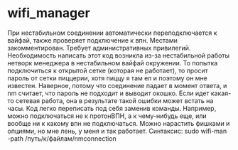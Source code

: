 # wifi_manager
При нестабильном соединении автоматически переподключается к вайфай, также проверяет подключение к впн. Местами закомментирован. Требует административных привилегий. Необходимость написать этот код возникла из-за нестабильной работы нетворк менеджера в нестабильном вайфай окружении. То попытка подключиться к открытой сетке (которая не работает), то просит пароль от сетки пиццерии, хотя пиццу я там ел и поэтому он мне известен. Наверное, потому что соединение падает в момент ответа, и nm считает, что пароль не подходит и выводит окошко. Если идет какая-то сетевая работа, она в результате такой ошибки может встать на часы.
Код легко переписать под себя заменив команды. Например, можно подключаться не к протонВПН, а к чему-нибудь еще, или вообще ни к какому впн не подключаться. Можно нарастить фишками и опциями, но мне лень, у меня и так работает. 
Синтаксис:
sudo wifi-man -path /путь/к/файлам/nmconnection
